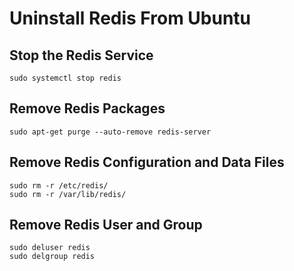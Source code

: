 # Uninstall Redis From Ubuntu

## Stop the Redis Service

```shell
sudo systemctl stop redis
```

## Remove Redis Packages

```shell
sudo apt-get purge --auto-remove redis-server
```

## Remove Redis Configuration and Data Files

```shell
sudo rm -r /etc/redis/
sudo rm -r /var/lib/redis/
```


## Remove Redis User and Group

```shell
sudo deluser redis
sudo delgroup redis
```
